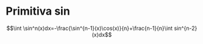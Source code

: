 # Primitiva sin
$$\int \sin^n(x)dx=-\frac{\sin^{n-1}(x)\cos(x)}{n}+\frac{n-1}{n}\int sin^{n-2}(x)dx$$ 